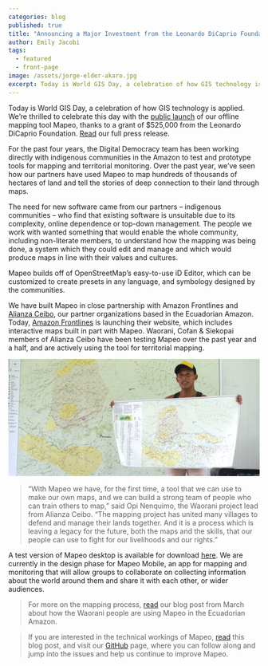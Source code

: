 ```yaml
---
categories: blog
published: true
title: "Announcing a Major Investment from the Leonardo DiCaprio Foundation"
author: Emily Jacobi
tags:
  - featured
  - front-page
image: /assets/jorge-elder-akaro.jpg
excerpt: Today is World GIS Day, a celebration of how GIS technology is applied. We’re thrilled to celebrate this day with the public launch of our offline mapping tool Mapeo, thanks to a grant of $525,000 from the Leonardo DiCaprio Foundation.
---
```


Today is World GIS Day, a celebration of how GIS technology is applied. We’re thrilled to celebrate this day with the [public launch](http://mapeo.world) of our offline mapping tool Mapeo, thanks to a grant of $525,000 from the Leonardo DiCaprio Foundation. [Read](/assets/20171115-mapeo-press-release-ldf-grant.pdf/) our full press release.

For the past four years, the Digital Democracy team has been working directly with indigenous communities in the Amazon to test and prototype tools for mapping and territorial monitoring. Over the past year, we’ve seen how our partners have used Mapeo to map hundreds of thousands of hectares of land and tell the stories of deep connection to their land through maps.

The need for new software came from our partners – indigenous communities – who find that existing software is unsuitable due to its complexity, online dependence or top-down management. The people we work with wanted something that would enable the whole community, including non-literate members, to understand how the mapping was being done, a system which they could edit and manage and which would produce maps in line with their values and cultures.

Mapeo builds off of OpenStreetMap’s easy-to-use iD Editor, which can be customized to create presets in any language, and symbology designed by the communities.

We have built Mapeo in close partnership with Amazon Frontlines and [Alianza Ceibo](https://www.alianzaceibo.org), our partner organizations based in the Ecuadorian Amazon. Today, [Amazon Frontlines](https://www.amazonfrontlines.org) is launching their website, which includes interactive maps built in part with Mapeo. Waorani, Cofan & Siekopai members of Alianza Ceibo have been testing Mapeo over the past year and a half, and are actively using the tool for territorial mapping.

<div class="full-width">
<img alt="Opi Nenquimo returning the final maps in Nemonpare" src="/assets/opi-demonstrating-map.jpg">
</div>

>“With Mapeo we have, for the first time, a tool that we can use to make our own maps, and we can build a strong team of people who can train others to map,” said Opi Nenquimo, the Waorani project lead from Alianza Ceibo. “The mapping project has united many villages to defend and manage their lands together. And it is a process which is leaving a legacy for the future, both the maps and the skills, that our people can use to fight for our livelihoods and our rights.”

A test version of Mapeo desktop is available for download [here](http://mapeo.world). We are currently in the design phase for Mapeo Mobile, an app for mapping and monitoring that will allow groups to collaborate on collecting information about the world around them and share it with each other, or wider audiences.

>For more on the mapping process, [read](http://www.digital-democracy.org/blog/update-from-the-ecuadorian-amazon/) our blog post from March about how the Waorani people are using Mapeo in the Ecuadorian Amazon.

>If you are interested in the technical workings of Mapeo, [read](https://www.digital-democracy.org/blog/mapeo-preview/) this blog post, and visit our [GitHub](https://github.com/digidem/) page, where you can follow along and jump into the issues and help us continue to improve Mapeo.
